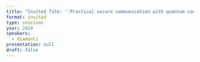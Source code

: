```yaml
---
title: "Invited Talk: ''Practical secure communication with quantum continuous variables''"
format: invited
type: sessions
year: 2024
speakers:
  - diamanti
presentation: null
draft: false
---
```



<!-- fields to use above: -->
<!-- videoId: "Vfl9pPh6ipI" -->
<!-- presentation: "/2024/sessions/slides/QCrypt2024InvitedDiamanti.pdf" -->
